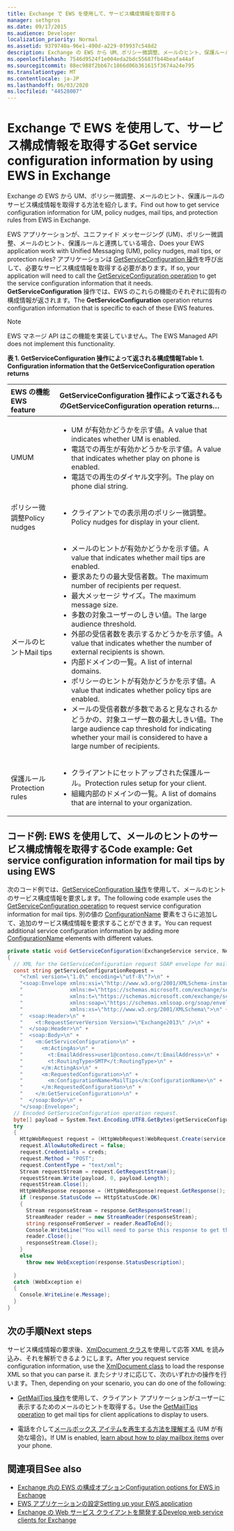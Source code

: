 ```yaml
---
title: Exchange で EWS を使用して、サービス構成情報を取得する
manager: sethgros
ms.date: 09/17/2015
ms.audience: Developer
localization_priority: Normal
ms.assetid: 9379740a-96e1-490d-a229-0f9937c548d2
description: Exchange の EWS から UM、ポリシー微調整、メールのヒント、保護ルールのサービス構成情報を取得する方法を紹介します。
ms.openlocfilehash: 7546d9524f1e004eda2bdc55687fb44beafa44af
ms.sourcegitcommit: 88ec988f2bb67c1866d06b361615f3674a24e795
ms.translationtype: MT
ms.contentlocale: ja-JP
ms.lasthandoff: 06/03/2020
ms.locfileid: "44528007"
---
```

# <a name="get-service-configuration-information-by-using-ews-in-exchange"></a><span data-ttu-id="cbe07-103">Exchange で EWS を使用して、サービス構成情報を取得する</span><span class="sxs-lookup"><span data-stu-id="cbe07-103">Get service configuration information by using EWS in Exchange</span></span>

<span data-ttu-id="cbe07-104">Exchange の EWS から UM、ポリシー微調整、メールのヒント、保護ルールのサービス構成情報を取得する方法を紹介します。</span><span class="sxs-lookup"><span data-stu-id="cbe07-104">Find out how to get service configuration information for UM, policy nudges, mail tips, and protection rules from EWS in Exchange.</span></span>
  
<span data-ttu-id="cbe07-105">EWS アプリケーションが、ユニファイド メッセージング (UM)、ポリシー微調整、メールのヒント、保護ルールと連携している場合、</span><span class="sxs-lookup"><span data-stu-id="cbe07-105">Does your EWS application work with Unified Messaging (UM), policy nudges, mail tips, or protection rules?</span></span> <span data-ttu-id="cbe07-106">アプリケーションは [GetServiceConfiguration 操作](https://msdn.microsoft.com/library/070cbfe5-325a-4955-8e4a-8230ea0459a7%28Office.15%29.aspx)を呼び出して、必要なサービス構成情報を取得する必要があります。</span><span class="sxs-lookup"><span data-stu-id="cbe07-106">If so, your application will need to call the [GetServiceConfiguration operation](https://msdn.microsoft.com/library/070cbfe5-325a-4955-8e4a-8230ea0459a7%28Office.15%29.aspx) to get the service configuration information that it needs.</span></span> <span data-ttu-id="cbe07-107">**GetServiceConfiguration** 操作では、EWS のこれらの機能のそれぞれに固有の構成情報が返されます。</span><span class="sxs-lookup"><span data-stu-id="cbe07-107">The **GetServiceConfiguration** operation returns configuration information that is specific to each of these EWS features.</span></span> 
  
> [!NOTE]
> <span data-ttu-id="cbe07-108">EWS マネージ API はこの機能を実装していません。</span><span class="sxs-lookup"><span data-stu-id="cbe07-108">The EWS Managed API does not implement this functionality.</span></span> 
  
<span data-ttu-id="cbe07-109">**表 1. GetServiceConfiguration 操作によって返される構成情報**</span><span class="sxs-lookup"><span data-stu-id="cbe07-109">**Table 1. Configuration information that the GetServiceConfiguration operation returns**</span></span>

|<span data-ttu-id="cbe07-110">EWS の機能</span><span class="sxs-lookup"><span data-stu-id="cbe07-110">EWS feature</span></span>|<span data-ttu-id="cbe07-111">GetServiceConfiguration 操作によって返されるもの</span><span class="sxs-lookup"><span data-stu-id="cbe07-111">GetServiceConfiguration operation returns…</span></span>|
|:-----|:-----|
|<span data-ttu-id="cbe07-112">UM</span><span class="sxs-lookup"><span data-stu-id="cbe07-112">UM</span></span>  <br/> | <ul><li><span data-ttu-id="cbe07-113">UM が有効かどうかを示す値。</span><span class="sxs-lookup"><span data-stu-id="cbe07-113">A value that indicates whether UM is enabled.</span></span></li><li><span data-ttu-id="cbe07-114">電話での再生が有効かどうかを示す値。</span><span class="sxs-lookup"><span data-stu-id="cbe07-114">A value that indicates whether play on phone is enabled.</span></span></li><li><span data-ttu-id="cbe07-115">電話での再生のダイヤル文字列。</span><span class="sxs-lookup"><span data-stu-id="cbe07-115">The play on phone dial string.</span></span></li></ul> |
|<span data-ttu-id="cbe07-116">ポリシー微調整</span><span class="sxs-lookup"><span data-stu-id="cbe07-116">Policy nudges</span></span>  <br/> | <ul><li><span data-ttu-id="cbe07-117">クライアントでの表示用のポリシー微調整。</span><span class="sxs-lookup"><span data-stu-id="cbe07-117">Policy nudges for display in your client.</span></span></li></ul> |
|<span data-ttu-id="cbe07-118">メールのヒント</span><span class="sxs-lookup"><span data-stu-id="cbe07-118">Mail tips</span></span>  <br/> | <ul><li><span data-ttu-id="cbe07-119">メールのヒントが有効かどうかを示す値。</span><span class="sxs-lookup"><span data-stu-id="cbe07-119">A value that indicates whether mail tips are enabled.</span></span></li><li><span data-ttu-id="cbe07-120">要求あたりの最大受信者数。</span><span class="sxs-lookup"><span data-stu-id="cbe07-120">The maximum number of recipients per request.</span></span></li><li><span data-ttu-id="cbe07-121">最大メッセージ サイズ。</span><span class="sxs-lookup"><span data-stu-id="cbe07-121">The maximum message size.</span></span></li><li><span data-ttu-id="cbe07-122">多数の対象ユーザーのしきい値。</span><span class="sxs-lookup"><span data-stu-id="cbe07-122">The large audience threshold.</span></span></li><li><span data-ttu-id="cbe07-123">外部の受信者数を表示するかどうかを示す値。</span><span class="sxs-lookup"><span data-stu-id="cbe07-123">A value that indicates whether the number of external recipients is shown.</span></span></li><li><span data-ttu-id="cbe07-124">内部ドメインの一覧。</span><span class="sxs-lookup"><span data-stu-id="cbe07-124">A list of internal domains.</span></span></li><li><span data-ttu-id="cbe07-125">ポリシーのヒントが有効かどうかを示す値。</span><span class="sxs-lookup"><span data-stu-id="cbe07-125">A value that indicates whether policy tips are enabled.</span></span></li><li><span data-ttu-id="cbe07-126">メールの受信者数が多数であると見なされるかどうかの、対象ユーザー数の最大しきい値。</span><span class="sxs-lookup"><span data-stu-id="cbe07-126">The large audience cap threshold for indicating whether your mail is considered to have a large number of recipients.</span></span>  </li></ul>|
|<span data-ttu-id="cbe07-127">保護ルール</span><span class="sxs-lookup"><span data-stu-id="cbe07-127">Protection rules</span></span>  <br/> | <ul><li><span data-ttu-id="cbe07-128">クライアントにセットアップされた保護ルール。</span><span class="sxs-lookup"><span data-stu-id="cbe07-128">Protection rules setup for your client.</span></span></li><li><span data-ttu-id="cbe07-129">組織内部のドメインの一覧。</span><span class="sxs-lookup"><span data-stu-id="cbe07-129">A list of domains that are internal to your organization.</span></span>  </li></ul> |
   
## <a name="code-example-get-service-configuration-information-for-mail-tips-by-using-ews"></a><span data-ttu-id="cbe07-130">コード例: EWS を使用して、メールのヒントのサービス構成情報を取得する</span><span class="sxs-lookup"><span data-stu-id="cbe07-130">Code example: Get service configuration information for mail tips by using EWS</span></span>

<span data-ttu-id="cbe07-131">次のコード例では、[GetServiceConfiguration 操作](https://msdn.microsoft.com/library/070cbfe5-325a-4955-8e4a-8230ea0459a7%28Office.15%29.aspx)を使用して、メールのヒントのサービス構成情報を要求します。</span><span class="sxs-lookup"><span data-stu-id="cbe07-131">The following code example uses the [GetServiceConfiguration operation](https://msdn.microsoft.com/library/070cbfe5-325a-4955-8e4a-8230ea0459a7%28Office.15%29.aspx) to request service configuration information for mail tips.</span></span> <span data-ttu-id="cbe07-132">別の値の [ConfigurationName](https://msdn.microsoft.com/library/3b524a2f-9c6b-4550-9f3d-f78d176b0f7b%28Office.15%29.aspx) 要素をさらに追加して、追加のサービス構成情報を要求することができます。</span><span class="sxs-lookup"><span data-stu-id="cbe07-132">You can request additional service configuration information by adding more [ConfigurationName](https://msdn.microsoft.com/library/3b524a2f-9c6b-4550-9f3d-f78d176b0f7b%28Office.15%29.aspx) elements with different values.</span></span> 
  
```cs
private static void GetServiceConfiguration(ExchangeService service, NetworkCredential creds)
{ 
  // XML for the GetServiceConfiguration request SOAP envelope for mail tips configuration information.
  const string getServiceConfigurationRequest = 
    "<?xml version=\"1.0\" encoding=\"utf-8\"?>\n" +
    "<soap:Envelope xmlns:xsi=\"http://www.w3.org/2001/XMLSchema-instance\"\n" +
    "               xmlns:m=\"https://schemas.microsoft.com/exchange/services/2006/messages\"\n" +
    "               xmlns:t=\"https://schemas.microsoft.com/exchange/services/2006/types\" \n" +
    "               xmlns:soap=\"https://schemas.xmlsoap.org/soap/envelope/\"\n" +
    "               xmlns:xs=\"http://www.w3.org/2001/XMLSchema\">\n" +
    "  <soap:Header>\n" +
    "    <t:RequestServerVersion Version=\"Exchange2013\" />\n" +
    "  </soap:Header>\n" +
    "  <soap:Body>\n" +
    "    <m:GetServiceConfiguration>\n" +
    "      <m:ActingAs>\n" +
    "        <t:EmailAddress>user1@contoso.com</t:EmailAddress>\n" +
    "        <t:RoutingType>SMTP</t:RoutingType>\n" +
    "      </m:ActingAs>\n" +
    "      <m:RequestedConfiguration>\n" +
    "        <m:ConfigurationName>MailTips</m:ConfigurationName>\n" +
    "      </m:RequestedConfiguration>\n" +
    "    </m:GetServiceConfiguration>\n" +
    "  </soap:Body>\n" +
    "</soap:Envelope>";
  // Encoded GetServiceConfiguration operation request.
  byte[] payload = System.Text.Encoding.UTF8.GetBytes(getServiceConfigurationRequest);
  try
  {
    HttpWebRequest request = (HttpWebRequest)WebRequest.Create(service.Url);
    request.AllowAutoRedirect = false;
    request.Credentials = creds;
    request.Method = "POST";
    request.ContentType = "text/xml";
    Stream requestStream = request.GetRequestStream();
    requestStream.Write(payload, 0, payload.Length);
    requestStream.Close();
    HttpWebResponse response = (HttpWebResponse)request.GetResponse();
    if (response.StatusCode == HttpStatusCode.OK)
    {
      Stream responseStream = response.GetResponseStream();
      StreamReader reader = new StreamReader(responseStream);
      string responseFromServer = reader.ReadToEnd();
      Console.WriteLine("You will need to parse this response to get the configuration information:\n\n" + responseFromServer);
      reader.Close();
      responseStream.Close();
    }
    else
      throw new WebException(response.StatusDescription);
          
  }
  catch (WebException e)
  {
    Console.WriteLine(e.Message);
  }
}

```

## <a name="next-steps"></a><span data-ttu-id="cbe07-133">次の手順</span><span class="sxs-lookup"><span data-stu-id="cbe07-133">Next steps</span></span>

<span data-ttu-id="cbe07-134">サービス構成情報の要求後、[XmlDocument クラス](https://msdn.microsoft.com/library/system.xml.xmldocument.aspx)を使用して応答 XML を読み込み、それを解析できるようにします。</span><span class="sxs-lookup"><span data-stu-id="cbe07-134">After you request service configuration information, use the [XmlDocument class](https://msdn.microsoft.com/library/system.xml.xmldocument.aspx) to load the response XML so that you can parse it.</span></span> <span data-ttu-id="cbe07-135">またシナリオに応じて、次のいずれかの操作を行います。</span><span class="sxs-lookup"><span data-stu-id="cbe07-135">Then, depending on your scenario, you can do one of the following:</span></span> 
  
- <span data-ttu-id="cbe07-136">[GetMailTips 操作](https://msdn.microsoft.com/library/025483ec-a9f3-4735-8a95-d26e30ea7974%28Office.15%29.aspx)を使用して、クライアント アプリケーションがユーザーに表示するためのメールのヒントを取得する。</span><span class="sxs-lookup"><span data-stu-id="cbe07-136">Use the [GetMailTips operation](https://msdn.microsoft.com/library/025483ec-a9f3-4735-8a95-d26e30ea7974%28Office.15%29.aspx) to get mail tips for client applications to display to users.</span></span> 
    
- <span data-ttu-id="cbe07-137">電話を介して[メールボックス アイテムを再生する方法を理解する](https://blogs.msdn.com/b/exchangedev/archive/2009/11/05/play-exchange-2010-mailbox-items-on-your-phone-by-using-the-ews-managed-api.aspx) (UM が有効な場合)。</span><span class="sxs-lookup"><span data-stu-id="cbe07-137">If UM is enabled, [learn about how to play mailbox items](https://blogs.msdn.com/b/exchangedev/archive/2009/11/05/play-exchange-2010-mailbox-items-on-your-phone-by-using-the-ews-managed-api.aspx) over your phone.</span></span> 
    
## <a name="see-also"></a><span data-ttu-id="cbe07-138">関連項目</span><span class="sxs-lookup"><span data-stu-id="cbe07-138">See also</span></span>

- [<span data-ttu-id="cbe07-139">Exchange 内の EWS の構成オプション</span><span class="sxs-lookup"><span data-stu-id="cbe07-139">Configuration options for EWS in Exchange</span></span>](configuration-options-for-ews-in-exchange.md)    
- [<span data-ttu-id="cbe07-140">EWS アプリケーションの設定</span><span class="sxs-lookup"><span data-stu-id="cbe07-140">Setting up your EWS application</span></span>](setting-up-your-ews-application.md)    
- [<span data-ttu-id="cbe07-141">Exchange の Web サービス クライアントを開発する</span><span class="sxs-lookup"><span data-stu-id="cbe07-141">Develop web service clients for Exchange</span></span>](develop-web-service-clients-for-exchange.md)
    

